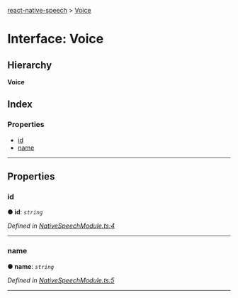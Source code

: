 [react-native-speech](../README.md) > [Voice](../interfaces/voice.md)

# Interface: Voice

## Hierarchy

**Voice**

## Index

### Properties

* [id](voice.md#id)
* [name](voice.md#name)

---

## Properties

<a id="id"></a>

###  id

**● id**: *`string`*

*Defined in [NativeSpeechModule.ts:4](https://github.com/ericlewis/react-native-speech/blob/ec9646f/src/NativeSpeechModule.ts#L4)*

___
<a id="name"></a>

###  name

**● name**: *`string`*

*Defined in [NativeSpeechModule.ts:5](https://github.com/ericlewis/react-native-speech/blob/ec9646f/src/NativeSpeechModule.ts#L5)*

___

